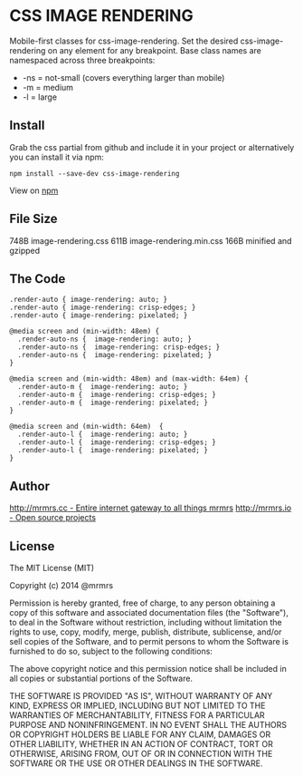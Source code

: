 # CSS IMAGE RENDERING

  Mobile-first classes for css-image-rendering.
  Set the desired css-image-rendering on any element for any breakpoint.
  Base class names are namespaced across three breakpoints:

*  -ns = not-small (covers everything larger than mobile)
*  -m  = medium
*  -l  = large

## Install
Grab the css partial from github and include it in your project or alternatively
you can install it via npm:
```
npm install --save-dev css-image-rendering
```
View on [npm](https://www.npmjs.org/package/css-image-rendering)


## File Size

748B image-rendering.css
611B image-rendering.min.css 
166B minified and gzipped

## The Code
```
.render-auto { image-rendering: auto; }
.render-auto { image-rendering: crisp-edges; }
.render-auto { image-rendering: pixelated; }

@media screen and (min-width: 48em) {
  .render-auto-ns {  image-rendering: auto; }
  .render-auto-ns {  image-rendering: crisp-edges; }
  .render-auto-ns {  image-rendering: pixelated; }
}

@media screen and (min-width: 48em) and (max-width: 64em) {
  .render-auto-m {  image-rendering: auto; }
  .render-auto-m {  image-rendering: crisp-edges; }
  .render-auto-m {  image-rendering: pixelated; }
}

@media screen and (min-width: 64em)  {
  .render-auto-l {  image-rendering: auto; }
  .render-auto-l {  image-rendering: crisp-edges; }
  .render-auto-l {  image-rendering: pixelated; }
}

```

## Author

[http://mrmrs.cc - Entire internet gateway to all things mrmrs](http://mrmrs.cc)
[http://mrmrs.io - Open source projects](http://mrmrs.io)

## License

The MIT License (MIT)

Copyright (c) 2014 @mrmrs

Permission is hereby granted, free of charge, to any person obtaining a copy
of this software and associated documentation files (the "Software"), to deal
in the Software without restriction, including without limitation the rights
to use, copy, modify, merge, publish, distribute, sublicense, and/or sell
copies of the Software, and to permit persons to whom the Software is
furnished to do so, subject to the following conditions:

The above copyright notice and this permission notice shall be included in
all copies or substantial portions of the Software.

THE SOFTWARE IS PROVIDED "AS IS", WITHOUT WARRANTY OF ANY KIND, EXPRESS OR
IMPLIED, INCLUDING BUT NOT LIMITED TO THE WARRANTIES OF MERCHANTABILITY,
FITNESS FOR A PARTICULAR PURPOSE AND NONINFRINGEMENT. IN NO EVENT SHALL THE
AUTHORS OR COPYRIGHT HOLDERS BE LIABLE FOR ANY CLAIM, DAMAGES OR OTHER
LIABILITY, WHETHER IN AN ACTION OF CONTRACT, TORT OR OTHERWISE, ARISING FROM,
OUT OF OR IN CONNECTION WITH THE SOFTWARE OR THE USE OR OTHER DEALINGS IN
THE SOFTWARE.

